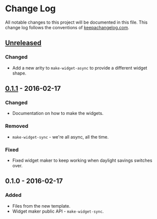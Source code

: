 # Change Log
All notable changes to this project will be documented in this file. This change log follows the conventions of [keepachangelog.com](http://keepachangelog.com/).

## [Unreleased][unreleased]
### Changed
- Add a new arity to `make-widget-async` to provide a different widget shape.

## [0.1.1] - 2016-02-17
### Changed
- Documentation on how to make the widgets.

### Removed
- `make-widget-sync` - we're all async, all the time.

### Fixed
- Fixed widget maker to keep working when daylight savings switches over.

## 0.1.0 - 2016-02-17
### Added
- Files from the new template.
- Widget maker public API - `make-widget-sync`.

[unreleased]: https://github.com/your-name/cyanite-dash/compare/0.1.1...HEAD
[0.1.1]: https://github.com/your-name/cyanite-dash/compare/0.1.0...0.1.1
